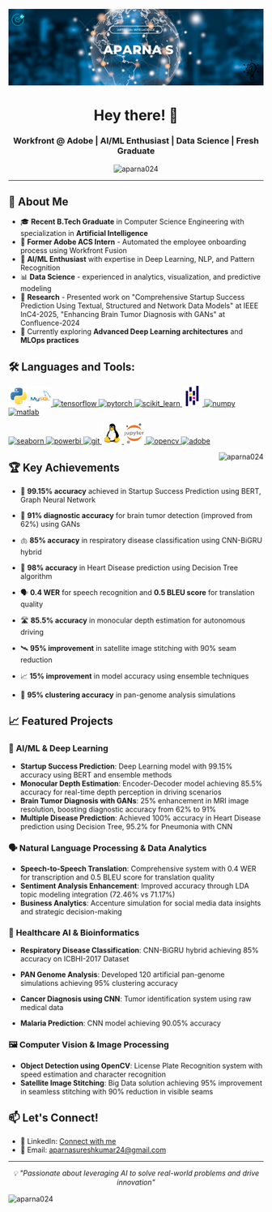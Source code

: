 ![logo](https://github.com/Aparna024/Aparna024/blob/main/logo.png)
<h1 align="center">Hey there! 👋</h1>
<h3 align="center">Workfront @ Adobe | AI/ML Enthusiast | Data Science | Fresh Graduate</h3>


<p align="center">
  <img src="https://komarev.com/ghpvc/?username=aparna024&label=Profile%20views&color=0e75b6&style=flat" alt="aparna024" />
</p>

---

## 🚀 About Me

- 🎓 **Recent B.Tech Graduate** in Computer Science Engineering with specialization in **Artificial Intelligence**
- 💼 **Former Adobe ACS Intern** - Automated the employee onboarding process using Workfront Fusion
- 🧠 **AI/ML Enthusiast** with expertise in Deep Learning, NLP, and Pattern Recognition
- 📊 **Data Science** - experienced in analytics, visualization, and predictive modeling
- 🔬 **Research** - Presented work on "Comprehensive Startup Success Prediction Using Textual, Structured and Network Data Models" at IEEE InC4-2025, "Enhancing Brain Tumor Diagnosis with GANs" at Confluence-2024
- 🌱 Currently exploring **Advanced Deep Learning architectures** and **MLOps practices**

## 🛠️ Languages and Tools:

<p align="left"> 
<a href="https://www.python.org" target="_blank" rel="noreferrer"> <img src="https://raw.githubusercontent.com/devicons/devicon/master/icons/python/python-original.svg" alt="python" width="40" height="40"/> </a> 
<a href="https://www.mysql.com/" target="_blank" rel="noreferrer"> <img src="https://raw.githubusercontent.com/devicons/devicon/master/icons/mysql/mysql-original-wordmark.svg" alt="mysql" width="40" height="40"/> </a> 
<a href="https://www.tensorflow.org" target="_blank" rel="noreferrer"> <img src="https://www.vectorlogo.zone/logos/tensorflow/tensorflow-icon.svg" alt="tensorflow" width="40" height="40"/> </a> 
<a href="https://pytorch.org/" target="_blank" rel="noreferrer"> <img src="https://www.vectorlogo.zone/logos/pytorch/pytorch-icon.svg" alt="pytorch" width="40" height="40"/> </a> 
<a href="https://scikit-learn.org/" target="_blank" rel="noreferrer"> <img src="https://upload.wikimedia.org/wikipedia/commons/0/05/Scikit_learn_logo_small.svg" alt="scikit_learn" width="40" height="40"/> </a> 
<a href="https://pandas.pydata.org/" target="_blank" rel="noreferrer"> <img src="https://raw.githubusercontent.com/devicons/devicon/2ae2a900d2f041da66e950e4d48052658d850630/icons/pandas/pandas-original.svg" alt="pandas" width="40" height="40"/> </a> 
<a href="https://numpy.org/" target="_blank" rel="noreferrer"> <img src="https://cdn.worldvectorlogo.com/logos/numpy-1.svg" alt="numpy" width="40" height="40"/> </a> 
<a href="https://www.mathworks.com/" target="_blank" rel="noreferrer"> <img src="https://upload.wikimedia.org/wikipedia/commons/2/21/Matlab_Logo.png" alt="matlab" width="40" height="40"/> </a> <a href="https://www.mysql.com/" target="_blank" rel="noreferrer">  </a> 
  
<a href="https://seaborn.pydata.org/" target="_blank" rel="noreferrer"> <img src="https://seaborn.pydata.org/_images/logo-mark-lightbg.svg" alt="seaborn" width="40" height="40"/> </a> 
<a href="https://powerbi.microsoft.com/" target="_blank" rel="noreferrer"> <img src="https://www.vectorlogo.zone/logos/microsoft_powerbi/microsoft_powerbi-icon.svg" alt="powerbi" width="40" height="40"/> </a> 
<a href="https://git-scm.com/" target="_blank" rel="noreferrer"> <img src="https://www.vectorlogo.zone/logos/git-scm/git-scm-icon.svg" alt="git" width="40" height="40"/> </a> 
<a href="https://www.linux.org/" target="_blank" rel="noreferrer"> <img src="https://raw.githubusercontent.com/devicons/devicon/master/icons/linux/linux-original.svg" alt="linux" width="40" height="40"/> </a> 
<a href="https://jupyter.org/" target="_blank" rel="noreferrer"> <img src="https://raw.githubusercontent.com/devicons/devicon/master/icons/jupyter/jupyter-original-wordmark.svg" alt="jupyter" width="40" height="40"/> </a> 
<a href="https://opencv.org/" target="_blank" rel="noreferrer"> <img src="https://www.vectorlogo.zone/logos/opencv/opencv-icon.svg" alt="opencv" width="40" height="40"/> </a> 
<a href="https://www.adobe.com/" target="_blank" rel="noreferrer"> <img src="https://www.vectorlogo.zone/logos/adobe/adobe-icon.svg" alt="adobe" width="40" height="40"/> </a> 
  
</p>
<p><img align="right" src="https://github-readme-stats.vercel.app/api/top-langs?username=aparna024&show_icons=true&locale=en&layout=compact" alt="aparna024" /></p>


## 🏆 Key Achievements

- 🎯 **99.15% accuracy** achieved in Startup Success Prediction using BERT, Graph Neural Network
- 🧠 **91% diagnostic accuracy** for brain tumor detection (improved from 62%) using GANs
- 🫁 **85% accuracy** in respiratory disease classification using CNN-BiGRU hybrid
- 💓 **98% accuracy** in Heart Disease prediction using Decision Tree algorithm
- 🗣️ **0.4 WER** for speech recognition and **0.5 BLEU score** for translation quality
- 🛣️ **85.5% accuracy** in monocular depth estimation for autonomous driving
- 🛰️ **95% improvement** in satellite image stitching with 90% seam reduction

- 📈 **15% improvement** in model accuracy using ensemble techniques
- 🧬 **95% clustering accuracy** in pan-genome analysis simulations

## 📈 Featured Projects

### 🚀 **AI/ML & Deep Learning**
- **Startup Success Prediction**: Deep Learning model with 99.15% accuracy using BERT and ensemble methods
- **Monocular Depth Estimation**: Encoder-Decoder model achieving 85.5% accuracy for real-time depth perception in driving scenarios
- **Brain Tumor Diagnosis with GANs**: 25% enhancement in MRI image resolution, boosting diagnostic accuracy from 62% to 91%
- **Multiple Disease Prediction**: Achieved 100% accuracy in Heart Disease prediction using Decision Tree, 95.2% for Pneumonia with CNN

### 🗣️ **Natural Language Processing  & Data Analytics**
- **Speech-to-Speech Translation**: Comprehensive system with 0.4 WER for transcription and 0.5 BLEU score for translation quality
- **Sentiment Analysis Enhancement**: Improved accuracy through LDA topic modeling integration (72.46% vs 71.17%)
-  **Business Analytics**: Accenture simulation for social media data insights and strategic decision-making

### 🏥 **Healthcare AI & Bioinformatics**
- **Respiratory Disease Classification**: CNN-BiGRU hybrid achieving 85% accuracy on ICBHI-2017 Dataset
-  **PAN Genome Analysis**: Developed 120 artificial pan-genome simulations achieving 95% clustering accuracy

- **Cancer Diagnosis using CNN**: Tumor identification system using raw medical data
- **Malaria Prediction**: CNN model achieving 90.05% accuracy

### 🖼️ **Computer Vision & Image Processing**
- **Object Detection using OpenCV**: License Plate Recognition system with speed estimation and character recognition
- **Satellite Image Stitching**: Big Data solution achieving 95% improvement in seamless stitching with 90% reduction in visible seams




## 📫 Let's Connect!

- 💼 LinkedIn: [Connect with me](https://www.linkedin.com/in/aparna024)
- 📧 Email: aparnasureshkumar24@gmail.com

---
<p align="center">
  <i>💡 "Passionate about leveraging AI to solve real-world problems and drive innovation"</i>
</p>

<p><img align="center" src="https://github-readme-stats.vercel.app/api/top-langs?username=aparna024&show_icons=true&locale=en&layout=compact" alt="aparna024" /></p>
<!--
 <p>&nbsp;<img align="center" src="https://github-readme-stats.vercel.app/api?username=aparna024&show_icons=true&locale=en" alt="aparna024" /></p> -->
<!--
<p><img align="center" src="https://github-readme-streak-stats.herokuapp.com/?user=aparna024&" alt="aparna024" /></p> -->
